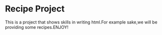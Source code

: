# Recipe Project

This is a project that shows skills in writing html.For example sake,we will be providing some recipes.ENJOY!